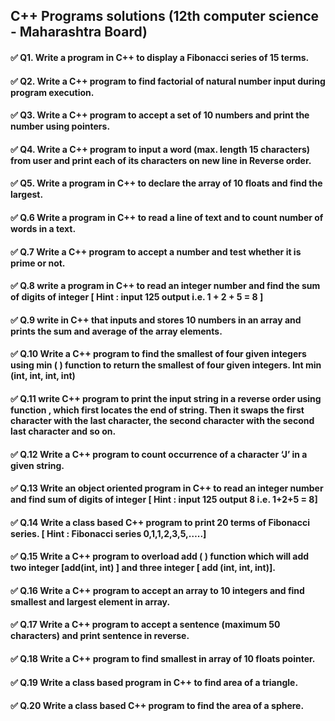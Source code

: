## C++ Programs solutions (12th computer science - Maharashtra Board)

#### ✅ Q1. Write a program in C++ to display a Fibonacci series of 15 terms.

#### ✅ Q2. Write a C++ program to find factorial of natural number input during program execution.

#### ✅ Q3. Write a C++ program to accept a set of 10 numbers and print the number using pointers.

#### ✅ Q4. Write a C++ program to input a word (max. length 15 characters) from user and print each of its characters on new line in Reverse order.

#### ✅ Q5. Write a program in C++ to declare the array of 10 floats and find the largest.

#### ✅ Q.6 Write a program in C++ to read a line of text and to count number of words in a text.

#### ✅ Q.7 Write a C++ program to accept a number and test whether it is prime or not.

#### ✅ Q.8 write a program in C++ to read an integer number and find the sum of digits of integer [ Hint : input 125 output i.e. 1 + 2 + 5 = 8 ]

#### ✅ Q.9 write in C++ that inputs and stores 10 numbers in an array and prints the sum and average of the array elements.

#### ✅ Q.10 Write a C++ program to find the smallest of four given integers using min ( ) function to return the smallest of four given integers. Int min (int, int, int, int)

#### ✅ Q.11 write C++ program to print the input string in a reverse order using function , which first locates the end of string. Then it swaps the first character with the last character, the second character with the second last character and so on.

#### ✅ Q.12 Write a C++ program to count occurrence of a character ‘J’ in a given string.

#### ✅ Q.13 Write an object oriented program in C++ to read an integer number and find sum of digits of integer [ Hint : input 125 output 8 i.e. 1+2+5 = 8]

#### ✅ Q.14 Write a class based C++ program to print 20 terms of Fibonacci series. [ Hint : Fibonacci series 0,1,1,2,3,5,…..]

#### ✅ Q.15 Write a C++ program to overload add ( ) function which will add two integer [add(int, int) ] and three integer [ add (int, int, int)].

#### ✅ Q.16 Write a C++ program to accept an array to 10 integers and find smallest and largest element in array.

#### ✅ Q.17 Write a C++ program to accept a sentence (maximum 50 characters) and print sentence in reverse.

#### ✅ Q.18 Write a C++ program to find smallest in array of 10 floats pointer.

#### ✅ Q.19 Write a class based program in C++ to find area of a triangle.

#### ✅ Q.20 Write a class based C++ program to find the area of a sphere.

